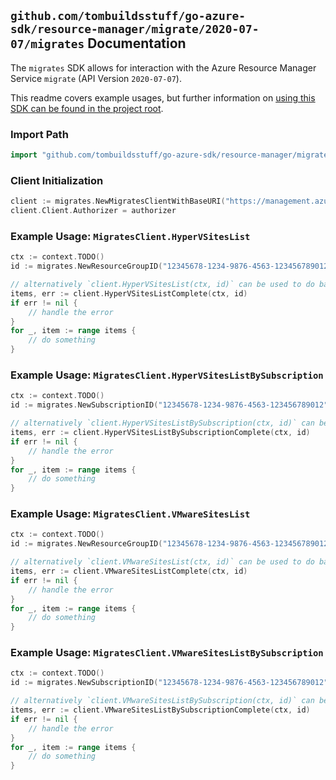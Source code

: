 
## `github.com/tombuildsstuff/go-azure-sdk/resource-manager/migrate/2020-07-07/migrates` Documentation

The `migrates` SDK allows for interaction with the Azure Resource Manager Service `migrate` (API Version `2020-07-07`).

This readme covers example usages, but further information on [using this SDK can be found in the project root](https://github.com/tombuildsstuff/go-azure-sdk/tree/main/docs).

### Import Path

```go
import "github.com/tombuildsstuff/go-azure-sdk/resource-manager/migrate/2020-07-07/migrates"
```


### Client Initialization

```go
client := migrates.NewMigratesClientWithBaseURI("https://management.azure.com")
client.Client.Authorizer = authorizer
```


### Example Usage: `MigratesClient.HyperVSitesList`

```go
ctx := context.TODO()
id := migrates.NewResourceGroupID("12345678-1234-9876-4563-123456789012", "example-resource-group")

// alternatively `client.HyperVSitesList(ctx, id)` can be used to do batched pagination
items, err := client.HyperVSitesListComplete(ctx, id)
if err != nil {
	// handle the error
}
for _, item := range items {
	// do something
}
```


### Example Usage: `MigratesClient.HyperVSitesListBySubscription`

```go
ctx := context.TODO()
id := migrates.NewSubscriptionID("12345678-1234-9876-4563-123456789012")

// alternatively `client.HyperVSitesListBySubscription(ctx, id)` can be used to do batched pagination
items, err := client.HyperVSitesListBySubscriptionComplete(ctx, id)
if err != nil {
	// handle the error
}
for _, item := range items {
	// do something
}
```


### Example Usage: `MigratesClient.VMwareSitesList`

```go
ctx := context.TODO()
id := migrates.NewResourceGroupID("12345678-1234-9876-4563-123456789012", "example-resource-group")

// alternatively `client.VMwareSitesList(ctx, id)` can be used to do batched pagination
items, err := client.VMwareSitesListComplete(ctx, id)
if err != nil {
	// handle the error
}
for _, item := range items {
	// do something
}
```


### Example Usage: `MigratesClient.VMwareSitesListBySubscription`

```go
ctx := context.TODO()
id := migrates.NewSubscriptionID("12345678-1234-9876-4563-123456789012")

// alternatively `client.VMwareSitesListBySubscription(ctx, id)` can be used to do batched pagination
items, err := client.VMwareSitesListBySubscriptionComplete(ctx, id)
if err != nil {
	// handle the error
}
for _, item := range items {
	// do something
}
```
